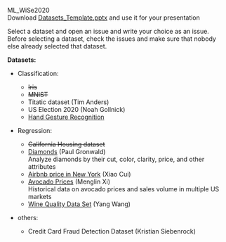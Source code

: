 ML_WiSe2020  
Download [Datasets_Template.pptx](Datasets_Template.pptx) and use it for your presentation  

Select a dataset and open an issue and write your choice as an issue.
Before selecting a dataset, check the issues and make sure that nobody else already selected that dataset.


**Datasets:**
- Classification:
    - ~~Iris~~
    - ~~MNIST~~
    - Titatic dataset (Tim Anders)
    - US Election 2020 (Noah Gollnick)
    - [Hand Gesture Recognition](https://www.kaggle.com/gti-upm/leapgestrecog)

- Regression:
    - ~~California Housing dataset~~ 
    - [Diamonds](https://www.kaggle.com/shivam2503/diamonds) (Paul Gronwald)  
                Analyze diamonds by their cut, color, clarity, price, and other attributes  
    - [Airbnb price in New York](https://www.kaggle.com/dgomonov/new-york-city-airbnb-open-data) (Xiao Cui)  
    - [Avocado Prices](https://www.kaggle.com/neuromusic/avocado-prices) (Menglin Xi)  
                Historical data on avocado prices and sales volume in multiple US markets
    - [Wine Quality Data Set](https://archive.ics.uci.edu/ml/datasets/wine+quality) (Yang Wang)

- others:
    - Credit Card Fraud Detection Dataset (Kristian Siebenrock)
